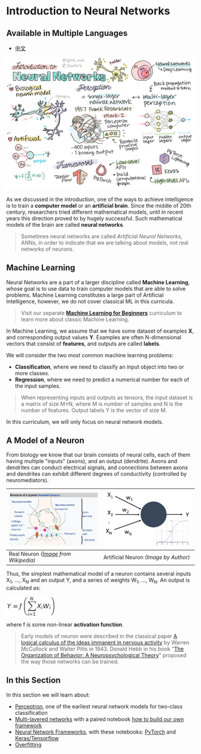 # Introduction to Neural Networks

## Available in Multiple Languages
- [中文](./README.zho.md)
  
![Summary of Intro Neural Networks content in a doodle](../sketchnotes/ai-neuralnetworks.png)

As we discussed in the introduction, one of the ways to achieve intelligence is to train a **computer model** or an **artificial brain**. Since the middle of 20th century, researchers tried different mathematical models, until in recent years this direction proved to by hugely successful. Such mathematical models of the brain are called **neural networks**.

> Sometimes neural networks are called *Artificial Neural Networks*, ANNs, in order to indicate that we are talking about models, not real networks of neurons.

## Machine Learning

Neural Networks are a part of a larger discipline called **Machine Learning**, whose goal is to use data to train computer models that are able to solve problems. Machine Learning constitutes a large part of Artificial Intelligence, however, we do not cover classical ML in this curricula.

> Visit our separate **[Machine Learning for Beginners](http://github.com/microsoft/ml-for-beginners)** curriculum to learn more about classic Machine Learning.

In Machine Learning, we assume that we have some dataset of examples **X**, and corresponding output values **Y**. Examples are often N-dimensional vectors that consist of **features**, and outputs are called **labels**.

We will consider the two most common machine learning problems:

* **Classification**, where we need to classify an input object into two or more classes.
* **Regression**, where we need to predict a numerical number for each of the input samples.

> When representing inputs and outputs as tensors, the input dataset is a matrix of size M&times;N, where M is number of samples and N is the number of features. Output labels Y is the vector of size M.

In this curriculum, we will only focus on neural network models.

## A Model of a Neuron

From biology we know that our brain consists of neural cells, each of them having multiple "inputs" (axons), and an output (dendrite). Axons and dendrites can conduct electrical signals, and connections between axons and dendrites can exhibit different degrees of conductivity (controlled by neuromediators).

![Model of a Neuron](images/synapse-wikipedia.jpg) | ![Model of a Neuron](images/artneuron.png)
----|----
Real Neuron *([Image](https://en.wikipedia.org/wiki/Synapse#/media/File:SynapseSchematic_lines.svg) from Wikipedia)* | Artificial Neuron *(Image by Author)*

Thus, the simplest mathematical model of a neuron contains several inputs X<sub>1</sub>, ..., X<sub>N</sub> and an output Y, and a series of weights W<sub>1</sub>, ..., W<sub>N</sub>. An output is calculated as:

<img src="images/netout.png" alt="Y = f\left(\sum_{i=1}^N X_iW_i\right)" width="131" height="53" align="center"/>

where f is some non-linear **activation function**.

> Early models of neuron were described in the classical paper [A logical calculus of the ideas immanent in nervous activity](http://www.springerlink.com/content/61446605110620kg/fulltext.pdf) by Warren McCullock and Walter Pitts in 1943. Donald Hebb in his book "[The Organization of Behavior: A Neuropsychological Theory](https://books.google.com/books?id=VNetYrB8EBoC)" proposed the way those networks can be trained.

## In this Section

In this section we will learn about:
* [Perceptron](03-Perceptron/README.md), one of the earliest neural network models for two-class classification
* [Multi-layered networks](04-OwnFramework/README.md) with a paired notebook [how to build our own framework](04-OwnFramework/OwnFramework.ipynb)
* [Neural Network Frameworks](05-Frameworks/README.md), with these notebooks: [PyTorch](05-Frameworks/IntroPyTorch.ipynb) and [Keras/Tensorflow](05-Frameworks/IntroKerasTF.ipynb)
* [Overfitting](05-Frameworks/Overfitting.md)
